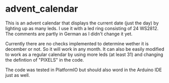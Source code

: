 # advent_calendar

This is an advent calendar that displays the current date (just the day) by lighting up as many leds. 
I use it with a led ring consisting of 24 WS2812.
The comments are partly in German as I didn't change it yet.

Currently there are no checks implemented to determine wether it is december or not. So it will work in any month.
It can also be easily modified to work as a regular calendar by using more leds (at least 31) and changing the
defintion of "PIXELS" in the code.

The code was tested in PlatformIO but should also word in the Arduino IDE just as well.
